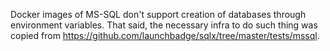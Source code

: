 Docker images of MS-SQL don't support creation of databases through environment variables. That said, the necessary infra to do such thing was copied from https://github.com/launchbadge/sqlx/tree/master/tests/mssql.